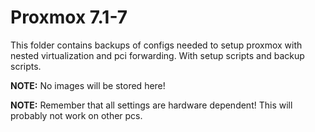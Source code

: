 # Proxmox 7.1-7

This folder contains backups of configs needed to setup proxmox with nested virtualization and pci forwarding.
With setup scripts and backup scripts.

**NOTE:** No images will be stored here!

**NOTE:** Remember that all settings are hardware dependent! This will probably not work on other pcs.
